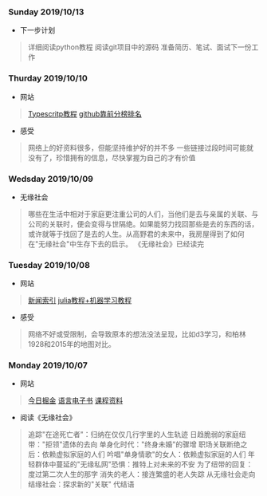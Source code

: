 ### Sunday 2019/10/13
- 下一步计划
> 详细阅读python教程
> 阅读git项目中的源码
> 准备简历、笔试、面试下一份工作

### Thurday 2019/10/10
- 网站
> [Typescritp教程](https://ts.xcatliu.com/introduction/what-is-typescript)
> [github靠前分榜排名](https://github.com/kon9chunkit/GitHub-Chinese-Top-Charts)

- 感受
> 网络上的好资料很多，但能坚持维护好的并不多
> 一些链接过段时间可能就没有了，珍惜拥有的信息，尽快掌握为自己的才有价值


### Wedsday 2019/10/09
- 无缘社会
> 哪些在生活中相对于家庭更注重公司的人们，当他们是去与亲属的关联、与公司的关联时，便会变得与世隔绝。如果能努力找回那些是去的东西的话，或许就等于找回了是去的人生。从高野君的未来中，我房屋得到了如何在"无缘社会"中生存下去的启示。
> 《无缘社会》已经读完

### Tuesday 2019/10/08
- 网站
> [新闻索引](https://go.readmorejoy.com/news)
> [julia教程+机器学习教程](https://juliaacademy.com/)

- 感受
> 网络不好或受限制，会导致原本的想法没法呈现，比如d3学习，和柏林1928和2015年的地图对比。



### Monday 2019/10/07
- 网站
> [今日掘金](http://zy2071.com/Fun/todayJueJin.html)
> [语言电子书](https://goalkicker.com/)
> [课程资料](https://lib-pku.github.io)

- 阅读《无缘社会》
> 追踪"在途死亡者"：归纳在仅仅几行字里的人生轨迹
> 日趋脆弱的家庭纽带："拒领"遗体的去向
> 单身化时代："终身未婚"的骤增
> 职场关联断绝之后：依赖虚拟家庭的人们
> 吟唱"单身情歌"的女人：依赖虚拟家庭的人们
> 年轻群体中蔓延的"无缘私网"恐惧：推特上对未来的不安
> 为了纽带的回复：度过第二次人生的那字
> 消失的老人：接连繁盛的老人失踪
> 从无缘社会走向结缘社会：探求新的"关联"
> 代结语


